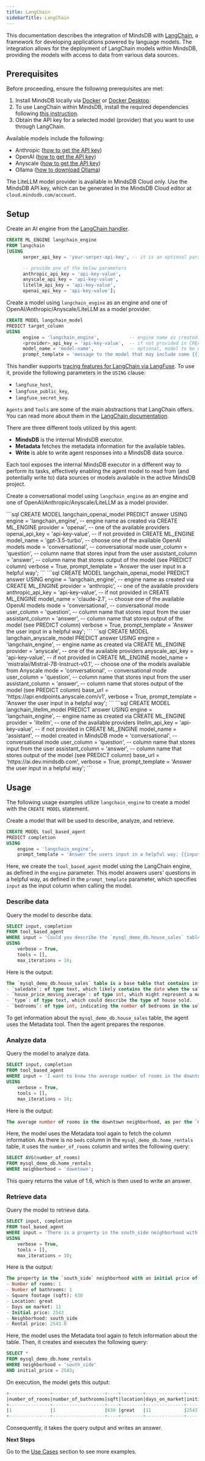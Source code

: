```yaml
---
title: LangChain
sidebarTitle: LangChain
---
```


This documentation describes the integration of MindsDB with [LangChain](https://www.langchain.com/), a framework for developing applications powered by language models.
The integration allows for the deployment of LangChain models within MindsDB, providing the models with access to data from various data sources.

## Prerequisites

Before proceeding, ensure the following prerequisites are met:

1. Install MindsDB locally via [Docker](https://docs.mindsdb.com/setup/self-hosted/docker) or [Docker Desktop](https://docs.mindsdb.com/setup/self-hosted/docker-desktop).
2. To use LangChain within MindsDB, install the required dependencies following [this instruction](https://docs.mindsdb.com/setup/self-hosted/docker#install-dependencies).
3. Obtain the API key for a selected model (provider) that you want to use through LangChain.

<Info>

Available models include the following:

- Anthropic ([how to get the API key](https://docs.anthropic.com/claude/docs/getting-access-to-claude))
- OpenAI ([how to get the API key](https://help.openai.com/en/articles/4936850-where-do-i-find-my-openai-api-key))
- Anyscale ([how to get the API key](https://docs.endpoints.anyscale.com/guides/authenticate/))
- Ollama ([how to download Ollama](https://ollama.com/download))

The LiteLLM model provider is available in MindsDB Cloud only. Use the MindsDB API key, which can be generated in the MindsDB Cloud editor at `cloud.mindsdb.com/account`.
</Info>

## Setup

Create an AI engine from the [LangChain handler](https://github.com/mindsdb/mindsdb/tree/main/mindsdb/integrations/handlers/langchain_handler).

```sql
CREATE ML_ENGINE langchain_engine
FROM langchain
[USING
      serper_api_key = 'your-serper-api-key', -- it is an optional parameter (if provided, the model will use serper.dev search to enhance the output)

      -- provide one of the below parameters
      anthropic_api_key = 'api-key-value',
      anyscale_api_key = 'api-key-value',
      litellm_api_key = 'api-key-value',
      openai_api_key = 'api-key-value'];
```

Create a model using `langchain_engine` as an engine and one of OpenAI/Anthropic/Anyscale/LiteLLM as a model provider.

```sql
CREATE MODEL langchain_model
PREDICT target_column
USING
      engine = 'langchain_engine',           -- engine name as created via CREATE ML_ENGINE
      <provider>_api_key = 'api-key-value',  -- if not provided in CREATE ML_ENGINE (replace <provider> with one of the available values)
      model_name = 'model-name',             -- optional, model to be used (for example, 'gpt-4' if 'openai_api_key' provided)
      prompt_template = 'message to the model that may include some {{input}} columns as variables';
```

<Info>

This handler supports [tracing features for LangChain via LangFuse](https://langfuse.com/docs/integrations/langchain/tracing). To use it, provide the following parameters in the `USING` clause:

- `langfuse_host`,
- `langfuse_public_key`,
- `langfuse_secret_key`.
</Info>

<Tip>

`Agents` and `Tools` are some of the main abstractions that LangChain offers. You can read more about them in the [LangChain documentation](https://python.langchain.com/docs/modules/agents/).
</Tip>

<Info>

There are three different tools utilized by this agent:

* **MindsDB** is the internal MindsDB executor.
* **Metadata** fetches the metadata information for the available tables.
* **Write** is able to write agent responses into a MindsDB data source.

Each tool exposes the internal MindsDB executor in a different way to perform its tasks, effectively enabling the agent model to read from (and potentially write to) data sources or models available in the active MindsDB project.
</Info>

Create a conversational model using `langchain_engine` as an engine and one of OpenAI/Anthropic/Anyscale/LiteLLM as a model provider.

<AccordionGroup>

<Accordion title="OpenAI">
```sql
CREATE MODEL langchain_openai_model
PREDICT answer
USING
     engine = 'langchain_engine',       -- engine name as created via CREATE ML_ENGINE
     provider = 'openai',               -- one of the available providers
     openai_api_key = 'api-key-value',  -- if not provided in CREATE ML_ENGINE
     model_name = 'gpt-3.5-turbo',      -- choose one of the available OpenAI models
     mode = 'conversational',           -- conversational mode
     user_column = 'question',          -- column name that stores input from the user
     assistant_column = 'answer',       -- column name that stores output of the model (see PREDICT column)
     verbose = True,
     prompt_template = 'Answer the user input in a helpful way';
```
</Accordion>

<Accordion title="Anthropic">
```sql
CREATE MODEL langchain_openai_model
PREDICT answer
USING
     engine = 'langchain_engine',          -- engine name as created via CREATE ML_ENGINE
     provider = 'anthropic',               -- one of the available providers
     anthropic_api_key = 'api-key-value',  -- if not provided in CREATE ML_ENGINE
     model_name = 'claude-2.1',            -- choose one of the available OpenAI models
     mode = 'conversational',              -- conversational mode
     user_column = 'question',             -- column name that stores input from the user
     assistant_column = 'answer',          -- column name that stores output of the model (see PREDICT column)
     verbose = True,
     prompt_template = 'Answer the user input in a helpful way';
```
</Accordion>

<Accordion title="Anyscale">
```sql
CREATE MODEL langchain_anyscale_model
PREDICT answer 
USING
     engine = 'langchain_engine',                        -- engine name as created via CREATE ML_ENGINE
     provider = 'anyscale',                              -- one of the available providers
     anyscale_api_key = 'api-key-value',                 -- if not provided in CREATE ML_ENGINE
     model_name = 'mistralai/Mistral-7B-Instruct-v0.1',  -- choose one of the models available from Anyscale
     mode = 'conversational',           -- conversational mode
     user_column = 'question',          -- column name that stores input from the user
     assistant_column = 'answer',       -- column name that stores output of the model (see PREDICT column) 
     base_url = 'https://api.endpoints.anyscale.com/v1',
     verbose = True,
     prompt_template = 'Answer the user input in a helpful way';
```
</Accordion>

<Accordion title="LiteLLM">
```sql
CREATE MODEL langchain_litellm_model
PREDICT answer 
USING
     engine = 'langchain_engine',            -- engine name as created via CREATE ML_ENGINE
     provider = 'litellm',                   -- one of the available providers
     litellm_api_key = 'api-key-value',      -- if not provided in CREATE ML_ENGINE
     model_name = 'assistant',               -- model created in MindsDB
     mode = 'conversational',                -- conversational mode
     user_column = 'question',               -- column name that stores input from the user
     assistant_column = 'answer',            -- column name that stores output of the model (see PREDICT column)
     base_url = 'https://ai.dev.mindsdb.com',
     verbose = True,
     prompt_template = 'Answer the user input in a helpful way';
```
</Accordion>

</AccordionGroup>

## Usage

The following usage examples utilize `langchain_engine` to create a model with the `CREATE MODEL` statement.

Create a model that will be used to describe, analyze, and retrieve.

```sql
CREATE MODEL tool_based_agent
PREDICT completion
USING
    engine = 'langchain_engine',
    prompt_template = 'Answer the users input in a helpful way: {{input}}';
```

Here, we create the `tool_based_agent` model using the LangChain engine, as defined in the `engine` parameter. This model answers users' questions in a helpful way, as defined in the `prompt_template` parameter, which specifies `input` as the input column when calling the model.

### Describe data

Query the model to describe data.

```sql
SELECT input, completion
FROM tool_based_agent
WHERE input = 'Could you describe the `mysql_demo_db.house_sales` table please?'
USING
    verbose = True,
    tools = [],
    max_iterations = 10;
```

Here is the output:

```sql
The `mysql_demo_db.house_sales` table is a base table that contains information related to house sales. It has the following columns:
- `saledate`: of type text, which likely contains the date when the sale was made.
- `house_price_moving_average`: of type int, which might represent a moving average of house prices, possibly to track price trends over time.
- `type`: of type text, which could describe the type of house sold.
- `bedrooms`: of type int, indicating the number of bedrooms in the sold house.
```

To get information about the `mysql_demo_db.house_sales` table, the agent uses the Metadata tool. Then the agent prepares the response.

### Analyze data

Query the model to analyze data.

```sql
SELECT input, completion
FROM tool_based_agent
WHERE input = 'I want to know the average number of rooms in the downtown neighborhood as per the `mysql_demo_db.home_rentals` table'
USING
    verbose = True,
    tools = [],
    max_iterations = 10;
```

Here is the output:

```sql
The average number of rooms in the downtown neighborhood, as per the `mysql_demo_db.home_rentals` table, is 1.6 rooms.
```

Here, the model uses the Metadata tool again to fetch the column information. As there is no `beds` column in the `mysql_demo_db.home_rentals` table, it uses the `number_of_rooms` column and writes the following query:

```sql
SELECT AVG(number_of_rooms)
FROM mysql_demo_db.home_rentals
WHERE neighborhood = 'downtown';
```

This query returns the value of 1.6, which is then used to write an answer.

### Retrieve data

Query the model to retrieve data.

```sql
SELECT input, completion
FROM tool_based_agent
WHERE input = 'There is a property in the south_side neighborhood with an initial price of 2543 the `mysql_demo_db.home_rentals` table. What are some other details of this listing?'
USING
    verbose = True,
    tools = [],
    max_iterations = 10;
```

Here is the output:

```sql
The property in the `south_side` neighborhood with an initial price of 2543 has the following details:
- Number of rooms: 1
- Number of bathrooms: 1
- Square footage (sqft): 630
- Location: great
- Days on market: 11
- Initial price: 2543
- Neighborhood: south_side
- Rental price: 2543.0
```

Here, the model uses the Metadata tool again to fetch information about the table. Then, it creates and executes the following query:

```sql
SELECT *
FROM mysql_demo_db.home_rentals
WHERE neighborhood = 'south_side'
AND initial_price = 2543;
```

On execution, the model gets this output:

```sql
+---------------+-------------------+----+--------+--------------+-------------+------------+------------+
|number_of_rooms|number_of_bathrooms|sqft|location|days_on_market|initial_price|neighborhood|rental_price|
+---------------+-------------------+----+--------+--------------+-------------+------------+------------+
|1              |1                  |630 |great   |11            |2543         |south_side  |2543        |
+---------------+-------------------+----+--------+--------------+-------------+------------+------------+
```

Consequently, it takes the query output and writes an answer.

<Tip>

**Next Steps**

Go to the [Use Cases](https://docs.mindsdb.com/use-cases/overview) section to see more examples.
</Tip>
